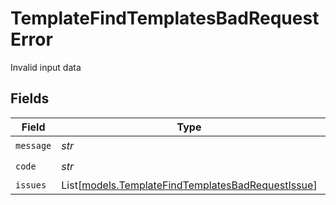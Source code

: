 # TemplateFindTemplatesBadRequestError

Invalid input data


## Fields

| Field                                                                                                  | Type                                                                                                   | Required                                                                                               | Description                                                                                            |
| ------------------------------------------------------------------------------------------------------ | ------------------------------------------------------------------------------------------------------ | ------------------------------------------------------------------------------------------------------ | ------------------------------------------------------------------------------------------------------ |
| `message`                                                                                              | *str*                                                                                                  | :heavy_check_mark:                                                                                     | N/A                                                                                                    |
| `code`                                                                                                 | *str*                                                                                                  | :heavy_check_mark:                                                                                     | N/A                                                                                                    |
| `issues`                                                                                               | List[[models.TemplateFindTemplatesBadRequestIssue](../models/templatefindtemplatesbadrequestissue.md)] | :heavy_minus_sign:                                                                                     | N/A                                                                                                    |